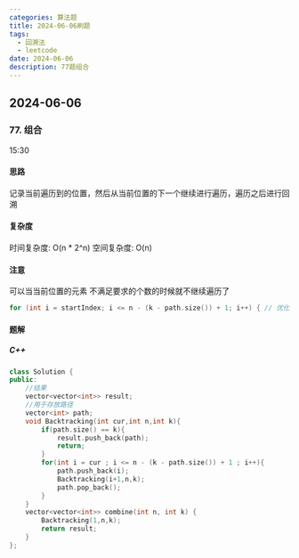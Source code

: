```yaml
---
categories: 算法题
title: 2024-06-06刷题
tags:
  - 回溯法
  - leetcode
date: 2024-06-06
description: 77题组合
---
```

## 2024-06-06
### 77. 组合
15:30
#### 思路
记录当前遍历到的位置，然后从当前位置的下一个继续进行遍历，遍历之后进行回溯
#### 复杂度
时间复杂度: O(n * 2^n)
空间复杂度: O(n)
#### 注意
可以当当前位置的元素
不满足要求的个数的时候就不继续遍历了
```C++
for (int i = startIndex; i <= n - (k - path.size()) + 1; i++) { // 优化的地方
```
#### 题解
##### C++
```C++
class Solution {
public:
    //结果
    vector<vector<int>> result;
    //用于存放路径
    vector<int> path;
    void Backtracking(int cur,int n,int k){
        if(path.size() == k){
            result.push_back(path);
            return;
        }
        for(int i = cur ; i <= n - (k - path.size()) + 1 ; i++){
            path.push_back(i);
            Backtracking(i+1,n,k);
            path.pop_back();
        }        
    }
    vector<vector<int>> combine(int n, int k) {
        Backtracking(1,n,k);
        return result;
    }
};
```



